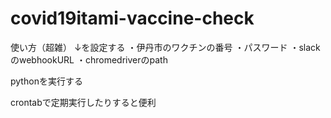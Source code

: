 # covid19itami-vaccine-check

使い方（超雑）
↓を設定する
・伊丹市のワクチンの番号
・パスワード
・slackのwebhookURL
・chromedriverのpath

pythonを実行する

crontabで定期実行したりすると便利
